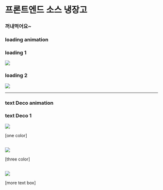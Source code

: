 # 프론트엔드 소스 냉장고
### 꺼내먹어요~


### loading animation


### loading 1
<img src="https://github.com/mok010/basic_html_css/assets/76732607/2ec30c12-bed2-44a1-85d5-3fbe58c9fc34">

### loading 2
<img src="https://github.com/mok010/basic_html_css/assets/76732607/960d8f2c-4a1a-4e41-89d3-dd37448b6d10">

-------------
### text Deco animation


### text Deco 1
<img src="https://github.com/mok010/basic_html_css/assets/76732607/6bb7b9cf-68e4-423d-bf9a-33e6f6f9acbf">
<p align=left> [one color] </p>
<br>

<img src="https://github.com/mok010/basic_html_css/assets/76732607/ee81d682-5a59-4f63-a8fc-8b74089c1aad">
<p align=left>[three color] </p>
<br>

<img src="https://github.com/mok010/basic_html_css/assets/76732607/0c48315e-f7b5-4d48-bf1e-a9c5bb10b43a">
<p align=left> [more text box] </p>
